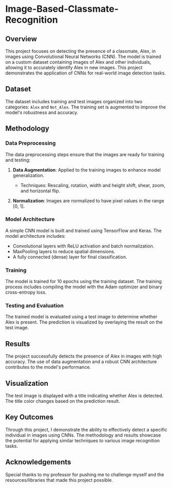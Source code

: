 # Image-Based-Classmate-Recognition

## Overview

This project focuses on detecting the presence of a classmate, Alex, in images using Convolutional Neural Networks (CNN). The model is trained on a custom dataset containing images of Alex and other individuals, allowing it to accurately identify Alex in new images. This project demonstrates the application of CNNs for real-world image detection tasks.

## Dataset

The dataset includes training and test images organized into two categories: `Alex` and `Not_Alex`. The training set is augmented to improve the model's robustness and accuracy.

## Methodology

### Data Preprocessing

The data preprocessing steps ensure that the images are ready for training and testing:

1. **Data Augmentation**: Applied to the training images to enhance model generalization.
   - Techniques: Rescaling, rotation, width and height shift, shear, zoom, and horizontal flip.

2. **Normalization**: Images are normalized to have pixel values in the range [0, 1].

### Model Architecture

A simple CNN model is built and trained using TensorFlow and Keras. The model architecture includes:

- Convolutional layers with ReLU activation and batch normalization.
- MaxPooling layers to reduce spatial dimensions.
- A fully connected (dense) layer for final classification.

### Training

The model is trained for 10 epochs using the training dataset. The training process includes compiling the model with the Adam optimizer and binary cross-entropy loss.

### Testing and Evaluation

The trained model is evaluated using a test image to determine whether Alex is present. The prediction is visualized by overlaying the result on the test image.

## Results

The project successfully detects the presence of Alex in images with high accuracy. The use of data augmentation and a robust CNN architecture contributes to the model's performance.

## Visualization

The test image is displayed with a title indicating whether Alex is detected. The title color changes based on the prediction result.

## Key Outcomes

Through this project, I demonstrate the ability to effectively detect a specific individual in images using CNNs. The methodology and results showcase the potential for applying similar techniques to various image recognition tasks.

## Acknowledgements

Special thanks to my professor for pushing me to challenge myself and the resources/libraries that made this project possible.
